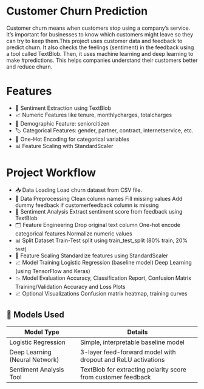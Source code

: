 # Customer Churn Prediction
Customer churn means when customers stop using a company’s service. It’s important for businesses to know which customers might leave so they can try to keep them.This project uses customer data and feedback to predict churn. It also checks the feelings (sentiment) in the feedback using a tool called TextBlob. Then, it uses machine learning and deep learning to make #predictions. This helps companies understand their customers better and reduce churn.

# Features
- 🧠 Sentiment Extraction using TextBlob
- 📈 Numeric Features like tenure, monthlycharges, totalcharges
- 👴 Demographic Feature: seniorcitizen
- 🏷️ Categorical Features: gender, partner, contract, internetservice, etc.
- 🧩 One-Hot Encoding for categorical variables
- 📊 Feature Scaling with StandardScaler

# Project Workflow
- 📥 Data Loading
Load churn dataset from CSV file.
- 🧹 Data Preprocessing
Clean column names
Fill missing values
Add dummy feedback if customerfeedback column is missing
- 🧠 Sentiment Analysis
Extract sentiment score from feedback using TextBlob
- 🗂 Feature Engineering
Drop original text column
One-hot encode categorical features
Normalize numeric values
- 📊 Split Dataset
Train-Test split using train_test_split (80% train, 20% test)
- 📏 Feature Scaling
Standardize features using StandardScaler
- 📈 Model Training
Logistic Regression (baseline model)
Deep Learning (using TensorFlow and Keras)
- 📉 Model Evaluation
Accuracy, Classification Report, Confusion Matrix
Training/Validation Accuracy and Loss Plots
- 📈 Optional Visualizations
Confusion matrix heatmap, training curves

## 🧠 Models Used

| Model Type             | Details                                                                |
| ----------------- | ------------------------------------------------------------------ |
| Logistic Regression  | Simple, interpretable baseline model |
| Deep Learning (Neural Network) | 3-layer feed-forward model with dropout and ReLU activations |
| Sentiment Analysis Tool | TextBlob for extracting polarity score from customer feedback |



